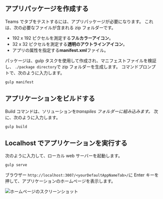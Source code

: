 ## <a name="create-the-app-package"></a>アプリパッケージを作成する

Teams でタブをテストするには、アプリパッケージが必要になります。 これは、次の必要なファイルが含まれる zip フォルダーです。

- 192 x 192 ピクセルを測定する**フルカラーアイコン**。
- 32 x 32 ピクセルを測定する**透明のアウトラインアイコン**。
- アプリの属性を指定する**manifest.xml**ファイル。

パッケージは、gulp タスクを使用して作成され、マニフェストファイルを検証し、 `./package directory`で zip フォルダーを生成します。 コマンドプロンプトで、次のように入力します。

```bash
gulp manifest
```

## <a name="build-your-application"></a>アプリケーションをビルドする

Build コマンドは、ソリューションを*transpiles フォルダーに組み込みます。* 次に、次のように入力します。

```bash
gulp build
```

## <a name="run-your-application-in-localhost"></a>Localhost でアプリケーションを実行する

次のように入力して、ローカル web サーバーを起動します。

```bash
gulp serve
```

ブラウザー `http://localhost:3007/<yourDefaultAppNameTab>/`に Enter キーを押して、アプリケーションのホームページを表示します。

![ホームページのスクリーンショット](~/assets/images/tab-images/homePage.png)